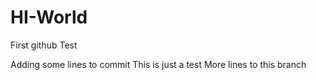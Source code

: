 # HI-World
First github Test

Adding some lines to commit
This is just a test
More lines to this branch
